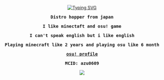 <div align=center>
         <p align=center>
                  <a href="#"><img src="https://readme-typing-svg.herokuapp.com?font=Fira+Code&pause=1000&center=true&vCenter=true&width=435&lines=Hello+everyone;I'm+azuki" alt="Typing SVG" /></a>
         </p>
         <samp>
                  <strong>
                           Distro hopper from japan
                           <p>I like minectaft and osu! game</p>
                           <p>I can't speak english but i like english</p>
                           <p>Playing minecraft like 2 years and playing osu like 6 month</p>
                           <a href="https://osu.ppy.sh/users/azu0609">osu! profile</a>
                           <p>MCID: azu0609</p>
                  </strong>
         </samp>
         <img src="https://user-images.githubusercontent.com/91050580/211146126-e22db608-00f9-4862-9e55-c761e82c2fc5.svg">
</div>
